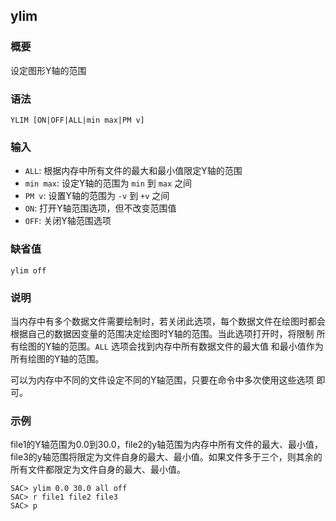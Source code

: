 ## ylim

### 概要

设定图形Y轴的范围

### 语法

``` {.bash}
YLIM [ON|OFF|ALL|min max|PM v]
```

### 输入

- `ALL`: 根据内存中所有文件的最大和最小值限定Y轴的范围
- `min max`: 设定Y轴的范围为 `min` 到 `max` 之间
- `PM v`: 设置Y轴的范围为 `-v` 到 `+v` 之间
- `ON`: 打开Y轴范围选项，但不改变范围值
- `OFF`: 关闭Y轴范围选项

### 缺省值

``` {.bash}
ylim off
```

### 说明

当内存中有多个数据文件需要绘制时，若关闭此选项，每个数据文件在绘图时都会
根据自己的数据因变量的范围决定绘图时Y轴的范围。当此选项打开时，将限制
所有绘图的Y轴的范围。`ALL` 选项会找到内存中所有数据文件的最大值
和最小值作为所有绘图的Y轴的范围。

可以为内存中不同的文件设定不同的Y轴范围，只要在命令中多次使用这些选项
即可。

### 示例

file1的Y轴范围为0.0到30.0，file2的y轴范围为内存中所有文件的最大、最小值，
file3的y轴范围将限定为文件自身的最大、最小值。如果文件多于三个，则其余的
所有文件都限定为文件自身的最大、最小值。

``` {.bash}
SAC> ylim 0.0 30.0 all off
SAC> r file1 file2 file3
SAC> p
```
